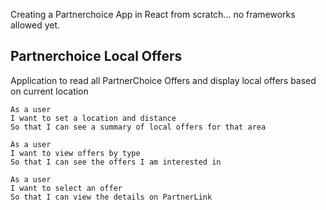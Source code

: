 Creating a Partnerchoice App in React from scratch... no frameworks allowed yet.

## Partnerchoice Local Offers

Application to read all PartnerChoice Offers and display local offers based on current location

```
As a user
I want to set a location and distance
So that I can see a summary of local offers for that area

As a user
I want to view offers by type
So that I can see the offers I am interested in 

As a user 
I want to select an offer
So that I can view the details on PartnerLink
```
